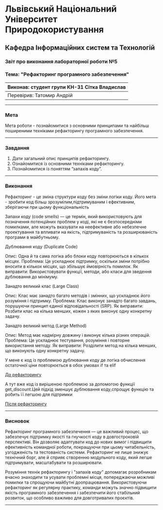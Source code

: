 
# Львівський Національний Університет Природокористування
## Кафедра Інформаційних систем та Технологій

### Звіт про виконання лабораторної роботи №5
### Тема: "Рефакторинг програмного забезпечення"

| Виконав: студент групи КН-31 Сітка Владислав |  
| ------------------------------------------ |  
| Перевірив: Татомир Андрій                  |  

---

### Мета
Мета роботи - познайомитися з основними принципами та найбільш
поширеними техніками рефакторингу програмного забезпечення.

---

### Завдання

1. Дати загальний опис принципів рефакторингу.
2. Ознайомитися із основними техніками рефакторингу.
3. Познайомитися із поняттям “запахів коду”.
---

### Виконання

Рефакторинг - це зміна структури коду без зміни логіки коду. Його мета - зробити код більш зрозумілим,підтримуваним і ефективним, зберігаючи при цьому функціональність

Запахи коду (code smells) — це термін, який використовують для позначення потенційних проблем у коді, які не є безпосередніми помилками, але можуть вказувати на неефективне або небезпечне проектування та впливати на якість, підтримуваність та розширюваність програми в майбутньому.

Дублювання коду (Duplicate Code)

Опис: Одна й та сама логіка або блоки коду повторюються в кількох місцях.
Проблема: Це ускладнює підтримку, оскільки зміни потрібно вносити в кількох місцях, що збільшує ймовірність помилок.
Як виправити: Використовувати функції, методи, або класи для зведення дублювання до мінімуму.

Занадто великий клас (Large Class)

Опис: Клас має занадто багато методів і змінних, що ускладнює його розуміння і підтримку.
Проблема: Клас виконує занадто багато завдань, порушуючи принцип єдиної відповідальності (SRP).
Як виправити: Розбити клас на кілька менших, кожен з яких виконує одну конкретну задачу.

Занадто великий метод (Large Method)

Опис: Метод має надмірну довжину і виконує кілька різних операцій.
Проблема: Це ускладнює тестування, розуміння і повторне використання методу.
Як виправити: Розділити метод на кілька менших, що виконують одну конкретну задачу.

У мене є код із проблемою дублювання коду де логіка обчислення остаточної ціни повторюється в обох умовах if та elif

[До рефакторингу](before.py)

А тут вже код із вирішеною проблемою за допомогою функції get_discount.Цей підхід зменшує дублювання коду,спрощує функцію та робить її легшою для підтримки

[Після рефакторингу](after.py)


---

### Висновок

Рефакторинг програмного забезпечення — це важливий процес, що забезпечує підтримку якості та гнучкості коду в довгостроковій перспективі. Він дозволяє адаптувати код до нових вимог і підвищити ефективність командної роботи, покращуючи при цьому читабельність, узгодженість та тестованість системи. Рефакторинг не лише знижує технічний борг, але й сприяє створенню модульного коду, який легше підтримувати, масштабувати та розширювати.

Розуміння технік рефакторингу і "запахів коду" допомагає розробникам вчасно знаходити та усувати проблемні місця, попереджаючи можливі помилки та спрощуючи майбутні доопрацювання. Використовуючи рефакторинг як регулярну практику, команди можуть значно підвищити якість програмного забезпечення і забезпечити його стабільний розвиток, що особливо важливо для довготривалих проєктів.



---


